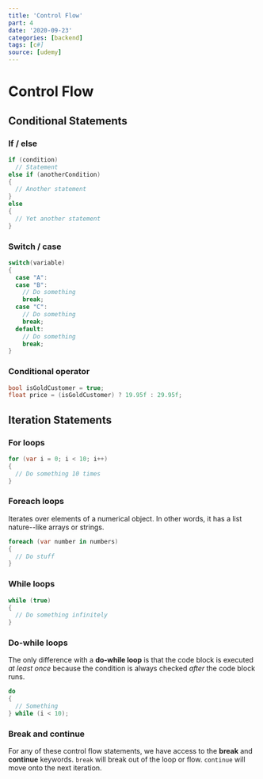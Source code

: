 ```yaml
---
title: 'Control Flow'
part: 4
date: '2020-09-23'
categories: [backend]
tags: [c#]
source: [udemy]
---
```


# Control Flow

## Conditional Statements

### If / else

```cs
if (condition)
  // Statement
else if (anotherCondition)
{
  // Another statement
}
else
{
  // Yet another statement
}
```

### Switch / case

```cs
switch(variable)
{
  case "A":
  case "B":
    // Do something
    break;
  case "C":
    // Do something
    break;
  default:
    // Do something
    break;
}
```

### Conditional operator

```cs
bool isGoldCustomer = true;
float price = (isGoldCustomer) ? 19.95f : 29.95f;
```

## Iteration Statements

### For loops

```cs
for (var i = 0; i < 10; i++)
{
  // Do something 10 times
}
```

### Foreach loops

Iterates over elements of a numerical object. In other words, it has a list nature--like arrays or strings.

```cs
foreach (var number in numbers)
{
  // Do stuff
}
```

### While loops

```cs
while (true)
{
  // Do something infinitely
}
```

### Do-while loops

The only difference with a **do-while loop** is that the code block is executed _at least once_ because the condition is always checked _after_ the code block runs.

```cs
do
{
  // Something
} while (i < 10);
```

### Break and continue

For any of these control flow statements, we have access to the **break** and **continue** keywords. `break` will break out of the loop or flow. `continue` will move onto the next iteration.
